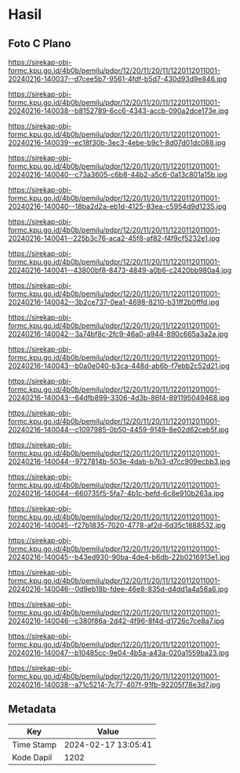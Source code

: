 # Hasil

## Foto C Plano

https://sirekap-obj-formc.kpu.go.id/4b0b/pemilu/pdpr/12/20/11/20/11/1220112011001-20240216-140037--d7cee5b7-9561-4fdf-b5d7-430d93d9e846.jpg

https://sirekap-obj-formc.kpu.go.id/4b0b/pemilu/pdpr/12/20/11/20/11/1220112011001-20240216-140038--b8152789-6cc6-4343-accb-090a2dce173e.jpg

https://sirekap-obj-formc.kpu.go.id/4b0b/pemilu/pdpr/12/20/11/20/11/1220112011001-20240216-140039--ec18f30b-3ec3-4ebe-b9c1-8d07d01dc088.jpg

https://sirekap-obj-formc.kpu.go.id/4b0b/pemilu/pdpr/12/20/11/20/11/1220112011001-20240216-140040--c73a3605-c6b8-44b2-a5c6-0a13c801a15b.jpg

https://sirekap-obj-formc.kpu.go.id/4b0b/pemilu/pdpr/12/20/11/20/11/1220112011001-20240216-140040--18ba2d2a-eb1d-4125-83ea-c5954d9d1235.jpg

https://sirekap-obj-formc.kpu.go.id/4b0b/pemilu/pdpr/12/20/11/20/11/1220112011001-20240216-140041--225b3c76-aca2-45f8-af82-f4f9cf5232e1.jpg

https://sirekap-obj-formc.kpu.go.id/4b0b/pemilu/pdpr/12/20/11/20/11/1220112011001-20240216-140041--43800bf8-8473-4849-a0b6-c2420bb980a4.jpg

https://sirekap-obj-formc.kpu.go.id/4b0b/pemilu/pdpr/12/20/11/20/11/1220112011001-20240216-140042--3b2ce737-0ea1-4698-8210-b31ff2b0fffd.jpg

https://sirekap-obj-formc.kpu.go.id/4b0b/pemilu/pdpr/12/20/11/20/11/1220112011001-20240216-140042--3a74bf8c-2fc9-46a0-a944-890c665a3a2a.jpg

https://sirekap-obj-formc.kpu.go.id/4b0b/pemilu/pdpr/12/20/11/20/11/1220112011001-20240216-140043--b0a0e040-b3ca-448d-ab6b-f7ebb2c52d21.jpg

https://sirekap-obj-formc.kpu.go.id/4b0b/pemilu/pdpr/12/20/11/20/11/1220112011001-20240216-140043--64dfb899-3306-4d3b-86f4-891195049468.jpg

https://sirekap-obj-formc.kpu.go.id/4b0b/pemilu/pdpr/12/20/11/20/11/1220112011001-20240216-140044--c1097985-0b50-4459-9149-8e02d62ceb5f.jpg

https://sirekap-obj-formc.kpu.go.id/4b0b/pemilu/pdpr/12/20/11/20/11/1220112011001-20240216-140044--9727814b-503e-4dab-b7b3-d7cc909ecbb3.jpg

https://sirekap-obj-formc.kpu.go.id/4b0b/pemilu/pdpr/12/20/11/20/11/1220112011001-20240216-140044--660735f5-5fa7-4b1c-befd-6c8e910b263a.jpg

https://sirekap-obj-formc.kpu.go.id/4b0b/pemilu/pdpr/12/20/11/20/11/1220112011001-20240216-140045--f27b1835-7020-4778-af2d-6d35c1888532.jpg

https://sirekap-obj-formc.kpu.go.id/4b0b/pemilu/pdpr/12/20/11/20/11/1220112011001-20240216-140045--b43ed930-90ba-4de4-b6db-22b0216913e1.jpg

https://sirekap-obj-formc.kpu.go.id/4b0b/pemilu/pdpr/12/20/11/20/11/1220112011001-20240216-140046--0d9eb18b-fdee-46e8-835d-d4dd1a4a56a6.jpg

https://sirekap-obj-formc.kpu.go.id/4b0b/pemilu/pdpr/12/20/11/20/11/1220112011001-20240216-140046--c380f86a-2d42-4f96-8f4d-d1726c7ce8a7.jpg

https://sirekap-obj-formc.kpu.go.id/4b0b/pemilu/pdpr/12/20/11/20/11/1220112011001-20240216-140047--b10485cc-9e04-4b5a-a43a-020a1559ba23.jpg

https://sirekap-obj-formc.kpu.go.id/4b0b/pemilu/pdpr/12/20/11/20/11/1220112011001-20240216-140038--a71c5214-7c77-407f-91fb-92205f78e3d7.jpg


## Metadata

| Key        | Value               |
| ---------- | ------------------- |
| Time Stamp | 2024-02-17 13:05:41 |
| Kode Dapil | 1202                |



